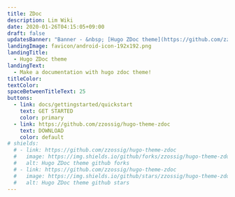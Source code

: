 ```yaml
---
title: ZDoc
description: Lim Wiki
date: 2020-01-26T04:15:05+09:00
draft: false
updatesBanner: "Banner - &nbsp; [Hugo ZDoc theme](https://github.com/zzossig/hugo-theme-zdoc) &nbsp; just arrived"
landingImage: favicon/android-icon-192x192.png
landingTitle:
  - Hugo ZDoc theme
landingText:
  - Make a documentation with hugo zdoc theme!
titleColor:
textColor:
spaceBetweenTitleText: 25
buttons:
  - link: docs/gettingstarted/quickstart
    text: GET STARTED
    color: primary
  - link: https://github.com/zzossig/hugo-theme-zdoc
    text: DOWNLOAD
    color: default
# shields:
  # - link: https://github.com/zzossig/hugo-theme-zdoc
  #   image: https://img.shields.io/github/forks/zzossig/hugo-theme-zdoc?label=Fork&style=social
  #   alt: Hugo ZDoc theme github forks
  # - link: https://github.com/zzossig/hugo-theme-zdoc
  #   image: https://img.shields.io/github/stars/zzossig/hugo-theme-zdoc?label=Star&style=social
  #   alt: Hugo ZDoc theme github stars
---
```


